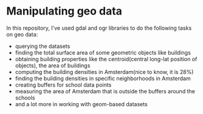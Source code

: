 # Manipulating geo data 
In this repository, I've used gdal and ogr libraries to do the following tasks on geo data:
* querying the datasets
* finding the total surface area of some geometric objects like buildings
* obtaining building properties like the centroid(central long-lat position of objects), the area of buildings
* computing the building densities in Amsterdam(nice to know, it is 28%)
* finding the building densities in specific neighborhoods in Amsterdam
* creating buffers for school data points
* measuring the area of Amsterdam that is outside the buffers around the schools 
* and a lot more in working with geom-based datasets 



